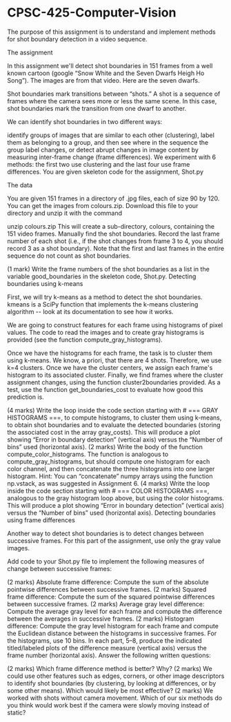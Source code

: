 # CPSC-425-Computer-Vision
The purpose of this assignment is to understand and implement methods for shot boundary detection in a video sequence.

The assignment

In this assignment we'll detect shot boundaries in 151 frames from a well known cartoon (google “Snow White and the Seven Dwarfs Heigh Ho Song”). The images are from that video. Here are the seven dwarfs.

Shot boundaries mark transitions between “shots.” A shot is a sequence of frames where the camera sees more or less the same scene. In this case, shot boundaries mark the transition from one dwarf to another.

We can identify shot boundaries in two different ways:

identify groups of images that are similar to each other (clustering), label them as belonging to a group, and then see where in the sequence the group label changes, or
detect abrupt changes in image content by measuring inter-frame change (frame differences).
We experiment with 6 methods: the first two use clustering and the last four use frame differences.
You are given skeleton code for the assignment, Shot.py

The data

You are given 151 frames in a directory of .jpg files, each of size 90 by 120. You can get the images from colours.zip. Download this file to your directory and unzip it with the command

unzip colours.zip
This will create a sub-directory, colours, containing the 151 video frames.
Manually find the shot boundaries. Record the last frame number of each shot (i.e., if the shot changes from frame 3 to 4, you should record 3 as a shot boundary). Note that the first and last frames in the entire sequence do not count as shot boundaries.

(1 mark) Write the frame numbers of the shot boundaries as a list in the variable good_boundaries in the skeleton code, Shot.py.
Detecting boundaries using k-means

First, we will try k-means as a method to detect the shot boundaries. kmeans is a SciPy function that implements the k-means clustering algorithm -- look at its documentation to see how it works.

We are going to construct features for each frame using histograms of pixel values. The code to read the images and to create gray histograms is provided (see the function compute_gray_histograms).

Once we have the histograms for each frame, the task is to cluster them using k-means. We know, a priori, that there are 4 shots. Therefore, we use k=4 clusters. Once we have the cluster centers, we assign each frame's histogram to its associated cluster. Finally, we find frames where the cluster assignment changes, using the function cluster2boundaries provided. As a test, use the function get_boundaries_cost to evaluate how good this prediction is.

(4 marks) Write the loop inside the code section starting with # === GRAY HISTOGRAMS ===, to compute histograms, to cluster them using k-means, to obtain shot boundaries and to evaluate the detected boundaries (storing the associated cost in the array gray_costs). This will produce a plot showing “Error in boundary detection” (vertical axis) versus the “Number of bins” used (horizontal axis).
(2 marks) Write the body of the function compute_color_histograms. The function is analogous to compute_gray_histograms, but should compute one histogram for each color channel, and then concatenate the three histograms into one larger histogram. Hint: You can “concatenate” numpy arrays using the function np.vstack, as was suggested in Assignment 6.
(4 marks) Write the loop inside the code section starting with # === COLOR HISTOGRAMS ===, analogous to the gray histogram loop above, but using the color histograms. This will produce a plot showing “Error in boundary detection” (vertical axis) versus the “Number of bins” used (horizontal axis).
Detecting boundaries using frame differences

Another way to detect shot boundaries is to detect changes between successive frames. For this part of the assignment, use only the gray value images.

Add code to your Shot.py file to implement the following measures of change between successive frames:

(2 marks) Absolute frame difference: Compute the sum of the absolute pointwise differences between successive frames.
(2 marks) Squared frame difference: Compute the sum of the squared pointwise differences between successive frames.
(2 marks) Average gray level difference: Compute the average gray level for each frame and compute the difference between the averages in successive frames.
(2 marks) Histogram difference: Compute the gray level histogram for each frame and compute the Euclidean distance between the histograms in successive frames. For the histograms, use 10 bins.
In each part, 5–8, produce the indicated titled/labeled plots of the difference measure (vertical axis) versus the frame number (horizontal axis).
Answer the following written questions:

(2 marks) Which frame difference method is better? Why?
(2 marks) We could use other features such as edges, corners, or other image descriptors to identify shot boundaries (by clustering, by looking at differences, or by some other means). Which would likely be most effective?
(2 marks) We worked with shots without camera movement. Which of our six methods do you think would work best if the camera were slowly moving instead of static?
